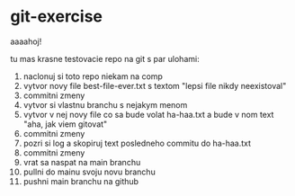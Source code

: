 # git-exercise

aaaahoj!

tu mas krasne testovacie repo na git s par ulohami:
1. naclonuj si toto repo niekam na comp
2. vytvor novy file best-file-ever.txt s textom "lepsi file nikdy neexistoval"
3. commitni zmeny
4. vytvor si vlastnu branchu s nejakym menom
5. vytvor v nej novy file co sa bude volat ha-haa.txt a bude v nom text "aha, jak viem gitovat"
7. commitni zmeny
8. pozri si log a skopiruj text posledneho commitu do ha-haa.txt
9. commitni zmeny
10. vrat sa naspat na main branchu
11. pullni do mainu svoju novu branchu
12. pushni main branchu na github
